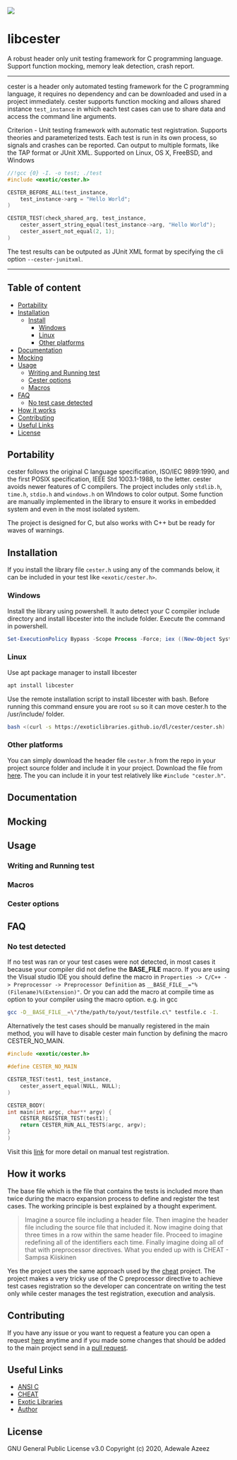 
![](https://github.com/exoticlibraries/libcester/raw/master/docs/cester.png)

# libcester

A robust header only unit testing framework for C programming language. Support function mocking, memory leak detection, crash report. 

___

cester is a header only automated testing framework for the C programming language, it requires no dependency and can be downloaded and used in a project immediately. cester supports function mocking and allows shared instance `test_instance` in which each test cases can use to share data and access the command line arguments. 

Criterion - Unit testing framework with automatic test registration. Supports theories and parameterized tests. Each test is run in its own process, so signals and crashes can be reported. Can output to multiple formats, like the TAP format or JUnit XML. Supported on Linux, OS X, FreeBSD, and Windows

```c
//!gcc {0} -I. -o test; ./test
#include <exotic/cester.h>

CESTER_BEFORE_ALL(test_instance,
    test_instance->arg = "Hello World";
)

CESTER_TEST(check_shared_arg, test_instance,
    cester_assert_string_equal(test_instance->arg, "Hello World");
    cester_assert_not_equal(2, 1);
)
```

The test results can be outputed as JUnit XML format by specifying the cli option `--cester-junitxml`.
___

## Table of content
- [Portability](#portability)
- [Installation](#installation)
	- [Install](#install)
		- [Windows](#windows)
		- [Linux](#linux)
		- [Other platforms](#other-platforms)
- [Documentation](#documentation)
- [Mocking](#mocking)
- [Usage](#usage)
    - [Writing and Running test](#writing-test)
    - [Cester options](#cester-options)
	- [Macros](#macros)
- [FAQ](#faq)
	- [No test case detected](#no-test-case-detected)
- [How it works](#how-it-works)
- [Contributing](#contributing)
- [Useful Links](#useful-links)
- [License](#license)

## Portability

cester follows the original C language specification, ISO/IEC 9899:1990, and the first POSIX specification, IEEE Std 1003.1-1988, to the letter. cester avoids newer features of C compilers. The project includes only `stdlib.h`, `time.h`, `stdio.h` and `windows.h` on WIndows to color output. Some function are manually implemented in the library to ensure it works in embedded system and even in the most isolated system. 

The project is designed for C, but also works with C++ but be ready for waves of warnings.

## Installation

If you install the library file `cester.h` using any of the commands below, it can be included in your test like `<exotic/cester.h>`.

### Windows

Install the library using powershell. It auto detect your C compiler include directory and install libcester into the include folder. Execute the command in powershell.

```powershell
Set-ExecutionPolicy Bypass -Scope Process -Force; iex ((New-Object System.Net.WebClient).DownloadString('https://exoticlibraries.github.io/dl/cester/cester.ps1'))
```

### Linux

Use apt package manager to install libcester 

```bash
apt install libcester
```

Use the remote installation script to install libcester with bash. Before running this command ensure you are root `su` so it can move cester.h to the /usr/include/ folder. 

```bash
bash <(curl -s https://exoticlibraries.github.io/dl/cester/cester.sh)
```

### Other platforms

You can simply download the header file `cester.h` from the repo in your project source folder and include it in your project. Download the file from [here](https://raw.githubusercontent.com/exoticlibraries/libcester/master/include/exotic/cester.h). The you can include it in your test relatively like `#include "cester.h"`.

## Documentation

## Mocking

## Usage

### Writing and Running test

### Macros

### Cester options

## FAQ

### No test detected

If no test was ran or your test cases were not detected, in most cases it because your compiler did not define the __BASE_FILE__ macro. If you are using the Visual studio IDE you should define the macro in 
`Properties -> C/C++ -> Preprocessor -> Preprocessor Definition` as `__BASE_FILE__="%(Filename)%(Extension)"`. Or you can add the macro at compile time as option to your compiler using the macro option. 
e.g. in gcc 

```bash
gcc -D__BASE_FILE__=\"/the/path/to/yout/testfile.c\" testfile.c -I.
```

Alternatively the test cases should be manually registered in the main method, you will have to disable cester main function by defining the macro CESTER_NO_MAIN. 

```c
#include <exotic/cester.h>

#define CESTER_NO_MAIN

CESTER_TEST(test1, test_instance,
	cester_assert_equal(NULL, NULL);
)

CESTER_BODY(
int main(int argc, char** argv) {
	CESTER_REGISTER_TEST(test1);
	return CESTER_RUN_ALL_TESTS(argc, argv);
}
)
```

Visit this [link](https://exoticlibraries.github.io/libcester/docs/manual_test_registration.html) for more detail on manual test registration.

## How it works

The base file which is the file that contains the tests is included more than twice during the macro expansion process to define and register the test cases. The working principle is best explained by a thought experiment. 

> Imagine a source file including a header file. Then imagine the header file including the source file that included it. Now imagine doing that three times in a row within the same header file. Proceed to imagine redefining all of the identifiers each time. Finally imagine doing all of that with preprocessor directives. What you ended up with is CHEAT - Sampsa Kiiskinen

Yes the project uses the same approach used by the [cheat](http://users.jyu.fi/~sapekiis/cheat/index.html) project. The project makes a very tricky use of the C preprocessor directive to achieve test cases registration so the developer can concentrate on writing the test only while cester manages the test registration, execution and analysis.

## Contributing

If you have any issue or you want to request a feature you can open a request [here](https://github.com/exoticlibraries/libcester/issues/new/choose) anytime and if you made some changes that should be added to the main project send in a [pull request](https://github.com/Thecarisma/Cronux/compare). 

## Useful Links

 - [ANSI C](https://en.wikipedia.org/wiki/ANSI_C)
 - [CHEAT](http://users.jyu.fi/~sapekiis/cheat/index.html)
 - [Exotic Libraries](https://exoticlibraries.github.io/)
 - [Author](https://thecarisma.github.io/)

## License

GNU General Public License v3.0 Copyright (c) 2020, Adewale Azeez 

